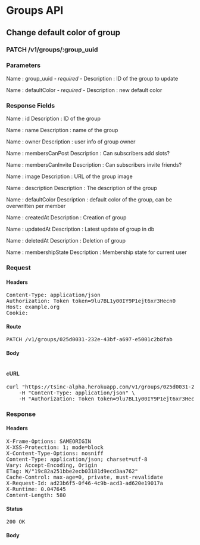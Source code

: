 # Groups API

## Change default color of group

### PATCH /v1/groups/:group_uuid

### Parameters

Name : group_uuid *- required -*
Description : ID of the group to update

Name : defaultColor *- required -*
Description : new default color


### Response Fields

Name : id
Description : ID of the group

Name : name
Description : name of the group

Name : owner
Description : user info of group owner

Name : membersCanPost
Description : Can subscribers add slots?

Name : membersCanInvite
Description : Can subscribers invite friends?

Name : image
Description : URL of the group image

Name : description
Description : The description of the group

Name : defaultColor
Description : default color of the group, can be overwritten per member

Name : createdAt
Description : Creation of group

Name : updatedAt
Description : Latest update of group in db

Name : deletedAt
Description : Deletion of group

Name : membershipState
Description : Membership state for current user

### Request

#### Headers

<pre>Content-Type: application/json
Authorization: Token token=9lu7BL1y00IY9P1ejt6xr3Hecn0
Host: example.org
Cookie: </pre>

#### Route

<pre>PATCH /v1/groups/025d0031-232e-43bf-a697-e5001c2b8fab</pre>

#### Body
```javascript

```


#### cURL

<pre class="request">curl &quot;https://tsinc-alpha.herokuapp.com/v1/groups/025d0031-232e-43bf-a697-e5001c2b8fab&quot; -d &#39;{&quot;defaultColor&quot;:&quot;12AB67&quot;}&#39; -X PATCH \
	-H &quot;Content-Type: application/json&quot; \
	-H &quot;Authorization: Token token=9lu7BL1y00IY9P1ejt6xr3Hecn0&quot;</pre>

### Response

#### Headers

<pre>X-Frame-Options: SAMEORIGIN
X-XSS-Protection: 1; mode=block
X-Content-Type-Options: nosniff
Content-Type: application/json; charset=utf-8
Vary: Accept-Encoding, Origin
ETag: W/&quot;19c82a251bbe2ecb03181d9ecd3aa762&quot;
Cache-Control: max-age=0, private, must-revalidate
X-Request-Id: ad23b6f5-0f46-4c9b-acd3-ad620e19017a
X-Runtime: 0.047645
Content-Length: 580</pre>

#### Status

<pre>200 OK</pre>

#### Body

```javascript

```
